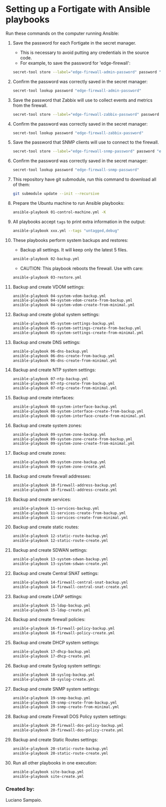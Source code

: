 # Setting up a Fortigate with Ansible playbooks

Run these commands on the computer running Ansible:

1. Save the password for each Fortigate in the secret manager.

    - This is necessary to avoid putting any credentials in the source code.
    - For example, to save the password for 'edge-firewall':
    ```bash
    secret-tool store --label="edge-firewall-admin-password" password "edge-firewall-admin-password"
    ```

1. Confirm the password was correctly saved in the secret manager:
    ```bash
    secret-tool lookup password "edge-firewall-admin-password"
    ```

1. Save the password that Zabbix will use to collect events and metrics from the firewall.

    ```bash
    secret-tool store --label="edge-firewall-zabbix-password" password "edge-firewall-zabbix-password"
    ```

1. Confirm the password was correctly saved in the secret manager:
    ```bash
    secret-tool lookup password "edge-firewall-zabbix-password"
    ```

1. Save the password that SNMP clients will use to connect to the firewall.

    ```bash
    secret-tool store --label="edge-firewall-snmp-password" password "edge-firewall-snmp-password"
    ```

1. Confirm the password was correctly saved in the secret manager:
    ```bash
    secret-tool lookup password "edge-firewall-snmp-password"
    ```

1. This repository have git submodule, run this command to download all of them:
    ```bash
    git submodule update --init --recursive
    ```

1. Prepare the Ubuntu machine to run Ansible playbooks:
    ```bash
    ansible-playbook 01-control-machine.yml -K
    ```

1. All playbooks accept `tags` to print extra information in the output:
    ```bash
    ansible-playbook xxx.yml --tags "untagged,debug"
    ```

1. These playbooks perform system backups and restores:
    - Backup all settings. It will keep only the latest 5 files.
    ```bash
    ansible-playbook 02-backup.yml
    ```

    - CAUTION: This playbook reboots the firewall. Use with care:
    ```bash
    ansible-playbook 03-restore.yml
    ```

1. Backup and create VDOM settings:
    ```bash
    ansible-playbook 04-system-vdom-backup.yml
    ansible-playbook 04-system-vdom-create-from-backup.yml
    ansible-playbook 04-system-vdom-create-from-minimal.yml
    ```

1. Backup and create global system settings:
    ```bash
    ansible-playbook 05-system-settings-backup.yml
    ansible-playbook 05-system-settings-create-from-backup.yml
    ansible-playbook 05-system-settings-create-from-minimal.yml
    ```

1. Backup and create DNS settings:
    ```bash
    ansible-playbook 06-dns-backup.yml
    ansible-playbook 06-dns-create-from-backup.yml
    ansible-playbook 06-dns-create-from-minimal.yml
    ```

1. Backup and create NTP system settings:
    ```bash
    ansible-playbook 07-ntp-backup.yml
    ansible-playbook 07-ntp-create-from-backup.yml
    ansible-playbook 07-ntp-create-from-minimal.yml
    ```

1. Backup and create interfaces:
    ```bash
    ansible-playbook 08-system-interface-backup.yml
    ansible-playbook 08-system-interface-create-from-backup.yml
    ansible-playbook 08-system-interface-create-from-minimal.yml
    ```

1. Backup and create system zones:
    ```bash
    ansible-playbook 09-system-zone-backup.yml
    ansible-playbook 09-system-zone-create-from-backup.yml
    ansible-playbook 09-system-zone-create-from-minimal.yml
    ```

1. Backup and create zones:
    ```bash
    ansible-playbook 09-system-zone-backup.yml
    ansible-playbook 09-system-zone-create.yml
    ```

1. Backup and create firewall addresses:
    ```bash
    ansible-playbook 10-firewall-address-backup.yml
    ansible-playbook 10-firewall-address-create.yml
    ```

1. Backup and create services:
    ```bash
    ansible-playbook 11-services-backup.yml
    ansible-playbook 11-services-create-from-backup.yml
    ansible-playbook 11-services-create-from-minimal.yml
    ```

1. Backup and create static routes:
    ```bash
    ansible-playbook 12-static-route-backup.yml
    ansible-playbook 12-static-route-create.yml
    ```

1. Backup and create SDWAN settings:
    ```bash
    ansible-playbook 13-system-sdwan-backup.yml
    ansible-playbook 13-system-sdwan-create.yml
    ```

1. Backup and create Central SNAT settings:
    ```bash
    ansible-playbook 14-firewall-central-snat-backup.yml
    ansible-playbook 14-firewall-central-snat-create.yml
    ```

1. Backup and create LDAP settings:
    ```bash
    ansible-playbook 15-ldap-backup.yml
    ansible-playbook 15-ldap-create.yml
    ```

1. Backup and create firewall policies:
    ```bash
    ansible-playbook 16-firewall-policy-backup.yml
    ansible-playbook 16-firewall-policy-create.yml
    ```

1. Backup and create DHCP system settings:
    ```bash
    ansible-playbook 17-dhcp-backup.yml
    ansible-playbook 17-dhcp-create.yml
    ```

1. Backup and create Syslog system settings:
    ```bash
    ansible-playbook 18-syslog-backup.yml
    ansible-playbook 18-syslog-create.yml
    ```

1. Backup and create SNMP system settings:
    ```bash
    ansible-playbook 19-snmp-backup.yml
    ansible-playbook 19-snmp-create-from-backup.yml
    ansible-playbook 19-snmp-create-from-minimal.yml
    ```

1. Backup and create Firewall DOS Policy system settings:
    ```bash
    ansible-playbook 20-firewall-dos-policy-backup.yml
    ansible-playbook 20-firewall-dos-policy-create.yml
    ```

1. Backup and create Static Routes settings:
    ```bash
    ansible-playbook 20-static-route-backup.yml
    ansible-playbook 20-static-route-create.yml
    ```

1. Run all other playbooks in one execution:
    ```bash
    ansible-playbook site-backup.yml
    ansible-playbook site-create.yml
    ```

### Created by:

Luciano Sampaio.
